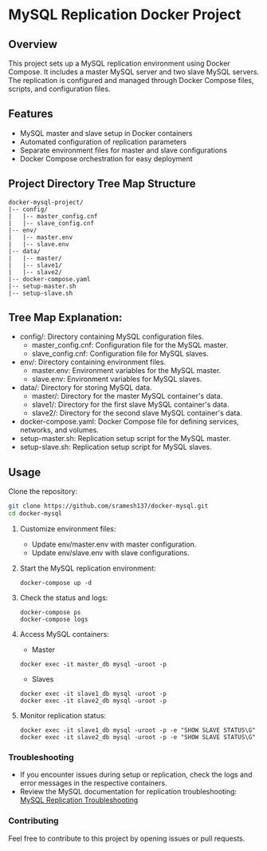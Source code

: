 # MySQL Replication Docker Project

## Overview

This project sets up a MySQL replication environment using Docker Compose. It includes a master MySQL server and two slave MySQL servers. The replication is configured and managed through Docker Compose files, scripts, and configuration files.

## Features

- MySQL master and slave setup in Docker containers
- Automated configuration of replication parameters
- Separate environment files for master and slave configurations
- Docker Compose orchestration for easy deployment

## Project Directory Tree Map Structure
```
docker-mysql-project/
|-- config/
|   |-- master_config.cnf
|   |-- slave_config.cnf
|-- env/
|   |-- master.env
|   |-- slave.env
|-- data/
|   |-- master/
|   |-- slave1/
|   |-- slave2/
|-- docker-compose.yaml
|-- setup-master.sh
|-- setup-slave.sh
```

## Tree Map Explanation:

* config/: Directory containing MySQL configuration files.
    * master_config.cnf: Configuration file for the MySQL master.
    * slave_config.cnf: Configuration file for MySQL slaves.
* env/: Directory containing environment files.
    * master.env: Environment variables for the MySQL master.
    * slave.env: Environment variables for MySQL slaves.
* data/: Directory for storing MySQL data.
    * master/: Directory for the master MySQL container's data.
    * slave1/: Directory for the first slave MySQL container's data.
    * slave2/: Directory for the second slave MySQL container's data.
* docker-compose.yaml: Docker Compose file for defining services, networks, and volumes.
* setup-master.sh: Replication setup script for the MySQL master.
* setup-slave.sh: Replication setup script for MySQL slaves.

## Usage

Clone the repository:
   ```bash
   git clone https://github.com/sramesh137/docker-mysql.git
   cd docker-mysql
   ```

1. Customize environment files:

   - Update env/master.env with master configuration.
   - Update env/slave.env with slave configurations.

2. Start the MySQL replication environment:
   ```
   docker-compose up -d
   ```

3. Check the status and logs:
   ```
   docker-compose ps
   docker-compose logs
   ```

4. Access MySQL containers:
   - Master
   ```
   docker exec -it master_db mysql -uroot -p
   ```
   - Slaves
   ```
   docker exec -it slave1_db mysql -uroot -p
   docker exec -it slave2_db mysql -uroot -p
   ```
5. Monitor replication status:

   ```
   docker exec -it slave1_db mysql -uroot -p -e "SHOW SLAVE STATUS\G"
   docker exec -it slave2_db mysql -uroot -p -e "SHOW SLAVE STATUS\G"
   ```

### Troubleshooting
- If you encounter issues during setup or replication, check the logs and error messages in the respective containers.
- Review the MySQL documentation for replication troubleshooting: [MySQL Replication Troubleshooting](https://dev.mysql.com/doc/mysql-replication-excerpt/8.0/en/replication-features-errors.html)

### Contributing
Feel free to contribute to this project by opening issues or pull requests.
